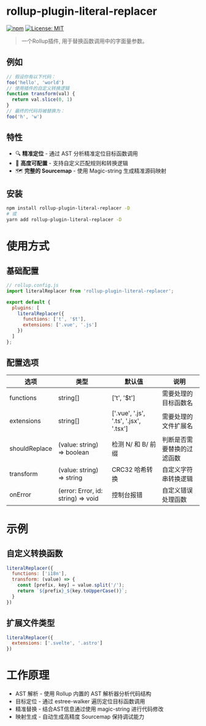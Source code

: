 # rollup-plugin-literal-replacer

[![npm](https://img.shields.io/npm/v/rollup-plugin-literal-replacer)](https://www.npmjs.com/package/rollup-plugin-literal-replacer)
[![License: MIT](https://img.shields.io/badge/License-MIT-blue.svg)](https://opensource.org/licenses/MIT)

> 一个Rollup插件, 用于替换函数调用中的字面量参数。
## 例如
```js
// 假设你有以下代码：
foo('hello', 'world')
// 使用插件的自定义转换逻辑
function transform(val) {
  return val.slice(0, 1)
}
// 最终的代码将被替换为：
foo('h', 'w')
```
## 特性

- 🔍 **精准定位** - 通过 AST 分析精准定位目标函数调用
- 🔧 **高度可配置** - 支持自定义匹配规则和转换逻辑
- 🗺️ **完整的 Sourcemap** - 使用 Magic-string 生成精准源码映射

## 安装

```bash
npm install rollup-plugin-literal-replacer -D
# 或
yarn add rollup-plugin-literal-replacer -D
```

# 使用方式
## 基础配置
```js
// rollup.config.js
import literalReplacer from 'rollup-plugin-literal-replacer';

export default {
  plugins: [
    literalReplacer({
      functions: ['t', '$t'],
      extensions: ['.vue', '.js']
    })
  ]
};
```
## 配置选项

| 选项          | 类型                              | 默认值                                      | 说明                             |
|---------------|-----------------------------------|---------------------------------------------|----------------------------------|
| functions     | string[]                          | ['t', '$t']                                 | 需要处理的目标函数名             |
| extensions    | string[]                          | ['.vue', '.js', '.ts', '.jsx', '.tsx']      | 需要处理的文件扩展名             |
| shouldReplace | (value: string) => boolean        | 检测 N/ 和 B/ 前缀                          | 判断是否需要替换的过滤函数       |
| transform     | (value: string) => string         | CRC32 哈希转换                              | 自定义字符串转换逻辑             |
| onError       | (error: Error, id: string) => void| 控制台报错                                  | 自定义错误处理函数               |

# 示例
## 自定义转换函数
```js
literalReplacer({
  functions: ['i18n'],
  transform: (value) => {
    const [prefix, key] = value.split('/');
    return `${prefix}_${key.toUpperCase()}`;
  }
})
```
## 扩展文件类型
```js
literalReplacer({
  extensions: ['.svelte', '.astro']
})
```
# 工作原理
- AST 解析 - 使用 Rollup 内置的 AST 解析器分析代码结构
- 目标定位 - 通过 estree-walker 遍历定位目标函数调用
- 精准替换 - 结合AST信息通过使用 magic-string 进行代码修改
- 映射生成 - 自动生成高精度 Sourcemap 保持调试能力
